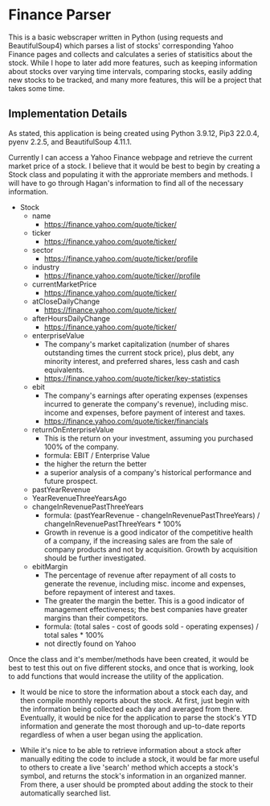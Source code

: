 # Finance Parser
This is a basic webscraper written in Python (using requests and 
BeautifulSoup4) which parses a list of stocks' corresponding Yahoo Finance 
pages and collects and calculates a series of statisitics about the stock. 
While I hope to later add more features, such as keeping information about 
stocks over varying time intervals, comparing stocks, easily adding new stocks 
to be tracked, and many more features, this will be a project that takes some 
time.

## Implementation Details
As stated, this application is being created using Python 3.9.12, Pip3 22.0.4, 
pyenv 2.2.5, and BeautifulSoup 4.11.1.

Currently I can access a Yahoo Finance webpage and retrieve the current market 
price of a stock. I believe that it would be best to begin by creating a Stock 
class and populating it with the approriate members and methods. I will have 
to go through Hagan's information to find all of the necessary information.

* Stock
	- name
		* https://finance.yahoo.com/quote/ticker/
	- ticker
		* https://finance.yahoo.com/quote/ticker/
	- sector
		* https://finance.yahoo.com/quote/ticker/profile
	- industry
		* https://finance.yahoo.com/quote/ticker//profile
	- currentMarketPrice
		* https://finance.yahoo.com/quote/ticker/
	- atCloseDailyChange
		* https://finance.yahoo.com/quote/ticker/
	- afterHoursDailyChange
		* https://finance.yahoo.com/quote/ticker/
	- enterpriseValue
		* The company's market capitalization (number of shares 
outstanding times the current stock price), plus debt, any minority interest, 
and preferred shares, less cash and cash equivalents.
		* https://finance.yahoo.com/quote/ticker/key-statistics
	- ebit
		* The company's earnings after operating expenses (expenses 
incurred to generate the company's revenue), including misc. income and 
expenses, before payment of interest and taxes.
		* https://finance.yahoo.com/quote/ticker/financials
	- returnOnEnterpriseValue
		* This is the return on your investment, assuming you 
purchased 100% of the company.
		* formula: EBIT / Enterprise Value
		* the higher the return the better
		* a superior analysis of a company's historical performance 
and future prospect.
	- pastYearRevenue
	- YearRevenueThreeYearsAgo
	- changeInRevenuePastThreeYears
		* formula: (pastYearRevenue - changeInRevenuePastThreeYears) / 
changeInRevenuePastThreeYears * 100%
		* Growth in revenue is a good indicator of the competitive 
health of a company, if the increasing sales are from the sale of company 
products and not by acquisition. Growth by acquisition should be further 
investigated.
	- ebitMargin
		* The percentage of revenue after repayment of all costs to 
generate the revenue, including misc. income and expenses, before repayment of 
interest and taxes.
		* The greater the margin the better. This is a good indicator 
of management effectiveness; the best companies have greater margins than 
their competitors.
		* formula: (total sales - cost of goods sold - operating 
expenses) / total sales * 100%
		* not directly found on Yahoo

Once the class and it's member/methods have been created, it would be best to 
test this out on five different stocks, and once that is working, look to add 
functions that would increase the utility of the application.

- It would be nice to store the information about a stock each day, and then 
compile monthly reports about the stock. At first, just begin with the 
information being collected each day and averaged from there. Eventually, it 
would be nice for the application to parse the stock's YTD information and 
generate the most thorough and up-to-date reports regardless of when a user 
began using the application.

- While it's nice to be able to retrieve information about a stock after 
manually editing the 
code to include a stock, it would be far more useful to others to create a 
live 'search' method which accepts a stock's symbol, and returns the stock's 
information in an organized manner. From there, a user should be prompted 
about adding the stock to their automatically searched list.  

